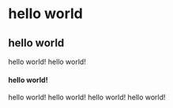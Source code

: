 # hello world

## hello world

hello world!
hello world!

#### hello world!

hello world!
hello world!
hello world!
hello world!
